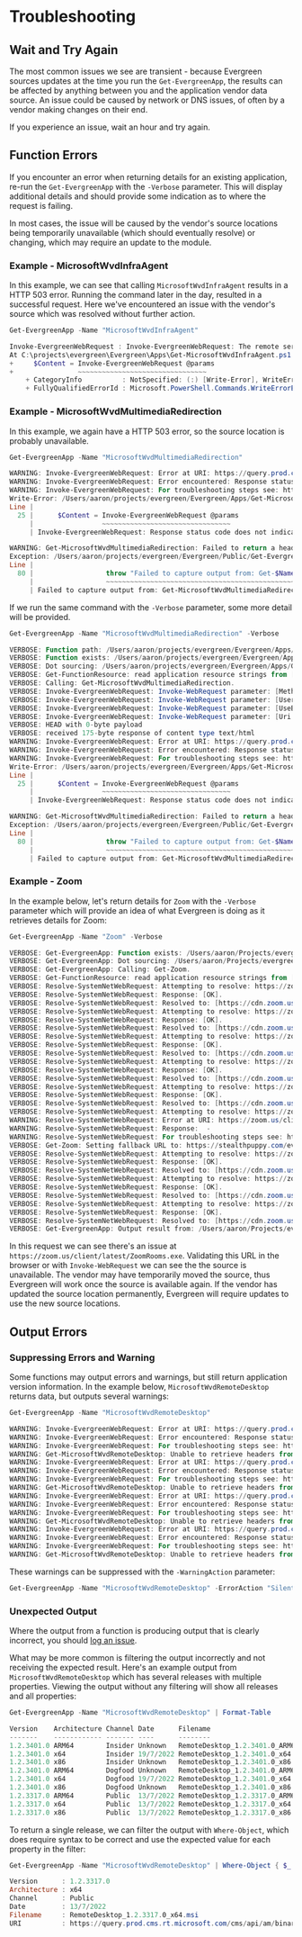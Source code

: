 ﻿---
layout: doc
---
# Troubleshooting

## Wait and Try Again

The most common issues we see are transient - because Evergreen sources updates at the time you run the `Get-EvergreenApp`, the results can be affected by anything between you and the application vendor data source. An issue could be caused by network or DNS issues, of often by a vendor making changes on their end.

If you experience an issue, wait an hour and try again.

## Function Errors

If you encounter an error when returning details for an existing application, re-run the `Get-EvergreenApp` with the `-Verbose` parameter. This will display additional details and should provide some indication as to where the request is failing.

In most cases, the issue will be caused by the vendor's source locations being temporarily unavailable (which should eventually resolve) or changing, which may require an update to the module.

### Example - MicrosoftWvdInfraAgent

In this example, we can see that calling `MicrosoftWvdInfraAgent` results in a HTTP 503 error. Running the command later in the day, resulted in a successful request. Here we've encountered an issue with the vendor's source which was resolved without further action.

```powershell
Get-EvergreenApp -Name "MicrosoftWvdInfraAgent"

Invoke-EvergreenWebRequest : Invoke-EvergreenWebRequest: The remote server returned an error: (503) Server Unavailable..
At C:\projects\evergreen\Evergreen\Apps\Get-MicrosoftWvdInfraAgent.ps1:25 char:16
+     $Content = Invoke-EvergreenWebRequest @params
+                ~~~~~~~~~~~~~~~~~~~~~~~~~~~~~~~~
    + CategoryInfo          : NotSpecified: (:) [Write-Error], WriteErrorException
    + FullyQualifiedErrorId : Microsoft.PowerShell.Commands.WriteErrorException,Invoke-EvergreenWebRequest
```

### Example - MicrosoftWvdMultimediaRedirection

In this example, we again have a HTTP 503 error, so the source location is probably unavailable.

```powershell
Get-EvergreenApp -Name "MicrosoftWvdMultimediaRedirection"

WARNING: Invoke-EvergreenWebRequest: Error at URI: https://query.prod.cms.rt.microsoft.com/cms/api/am/binary/RE4QWrF.
WARNING: Invoke-EvergreenWebRequest: Error encountered: Response status code does not indicate success: 503 (Service Unavailable)..
WARNING: Invoke-EvergreenWebRequest: For troubleshooting steps see: https://stealthpuppy.com/evergreen/troubleshoot/.
Write-Error: /Users/aaron/projects/evergreen/Evergreen/Apps/Get-MicrosoftWvdMultimediaRedirection.ps1:25
Line |
  25 |      $Content = Invoke-EvergreenWebRequest @params
     |                 ~~~~~~~~~~~~~~~~~~~~~~~~~~~~~~~~
     | Invoke-EvergreenWebRequest: Response status code does not indicate success: 503 (Service Unavailable)..

WARNING: Get-MicrosoftWvdMultimediaRedirection: Failed to return a header from https://query.prod.cms.rt.microsoft.com/cms/api/am/binary/RE4QWrF.
Exception: /Users/aaron/projects/evergreen/Evergreen/Public/Get-EvergreenApp.ps1:80
Line |
  80 |                  throw "Failed to capture output from: Get-$Name."
     |                  ~~~~~~~~~~~~~~~~~~~~~~~~~~~~~~~~~~~~~~~~~~~~~~~~~
     | Failed to capture output from: Get-MicrosoftWvdMultimediaRedirection.
```

If we run the same command with the `-Verbose` parameter, some more detail will be provided.

```powershell
Get-EvergreenApp -Name "MicrosoftWvdMultimediaRedirection" -Verbose

VERBOSE: Function path: /Users/aaron/projects/evergreen/Evergreen/Apps/Get-MicrosoftWvdMultimediaRedirection.ps1
VERBOSE: Function exists: /Users/aaron/projects/evergreen/Evergreen/Apps/Get-MicrosoftWvdMultimediaRedirection.ps1.
VERBOSE: Dot sourcing: /Users/aaron/projects/evergreen/Evergreen/Apps/Get-MicrosoftWvdMultimediaRedirection.ps1.
VERBOSE: Get-FunctionResource: read application resource strings from [/Users/aaron/projects/evergreen/Evergreen/Manifests/MicrosoftWvdMultimediaRedirection.json]
VERBOSE: Calling: Get-MicrosoftWvdMultimediaRedirection.
VERBOSE: Invoke-EvergreenWebRequest: Invoke-WebRequest parameter: [Method: Head].
VERBOSE: Invoke-EvergreenWebRequest: Invoke-WebRequest parameter: [UserAgent: Mozilla/5.0 (Macintosh; Darwin 21.5.0 Darwin Kernel Version 21.5.0: Tue Apr 26 21:08:29 PDT 2022; root:xnu-8020.121.3~4/RELEASE_ARM64_T8101; en-AU) AppleWebKit/534.6 (KHTML, like Gecko) Chrome/7.0.500.0 Safari/534.6].
VERBOSE: Invoke-EvergreenWebRequest: Invoke-WebRequest parameter: [UseBasicParsing: True].
VERBOSE: Invoke-EvergreenWebRequest: Invoke-WebRequest parameter: [Uri: https://query.prod.cms.rt.microsoft.com/cms/api/am/binary/RE4QWrF].
VERBOSE: HEAD with 0-byte payload
VERBOSE: received 175-byte response of content type text/html
WARNING: Invoke-EvergreenWebRequest: Error at URI: https://query.prod.cms.rt.microsoft.com/cms/api/am/binary/RE4QWrF.
WARNING: Invoke-EvergreenWebRequest: Error encountered: Response status code does not indicate success: 503 (Service Unavailable)..
WARNING: Invoke-EvergreenWebRequest: For troubleshooting steps see: https://stealthpuppy.com/evergreen/troubleshoot/.
Write-Error: /Users/aaron/projects/evergreen/Evergreen/Apps/Get-MicrosoftWvdMultimediaRedirection.ps1:25
Line |
  25 |      $Content = Invoke-EvergreenWebRequest @params
     |                 ~~~~~~~~~~~~~~~~~~~~~~~~~~~~~~~~
     | Invoke-EvergreenWebRequest: Response status code does not indicate success: 503 (Service Unavailable)..

WARNING: Get-MicrosoftWvdMultimediaRedirection: Failed to return a header from https://query.prod.cms.rt.microsoft.com/cms/api/am/binary/RE4QWrF.
Exception: /Users/aaron/projects/evergreen/Evergreen/Public/Get-EvergreenApp.ps1:80
Line |
  80 |                  throw "Failed to capture output from: Get-$Name."
     |                  ~~~~~~~~~~~~~~~~~~~~~~~~~~~~~~~~~~~~~~~~~~~~~~~~~
     | Failed to capture output from: Get-MicrosoftWvdMultimediaRedirection.
```

### Example - Zoom

In the example below, let's return details for `Zoom` with the `-Verbose` parameter which will provide an idea of what Evergreen is doing as it retrieves details for Zoom:

```powershell
Get-EvergreenApp -Name "Zoom" -Verbose

VERBOSE: Get-EvergreenApp: Function exists: /Users/aaron/Projects/evergreen/Evergreen/Apps/Get-Zoom.ps1.
VERBOSE: Get-EvergreenApp: Dot sourcing: /Users/aaron/Projects/evergreen/Evergreen/Apps/Get-Zoom.ps1.
VERBOSE: Get-EvergreenApp: Calling: Get-Zoom.
VERBOSE: Get-FunctionResource: read application resource strings from [/Users/aaron/Projects/evergreen/Evergreen/Manifests/Zoom.json]
VERBOSE: Resolve-SystemNetWebRequest: Attempting to resolve: https://zoom.us/download/vdi/ZoomCitrixHDXMediaPlugin.msi.
VERBOSE: Resolve-SystemNetWebRequest: Response: [OK].
VERBOSE: Resolve-SystemNetWebRequest: Resolved to: [https://cdn.zoom.us/prod/vdi/ZoomCitrixHDXMediaPlugin.msi?_x_zm_rtaid=1ntgQ-l3TsyzTXmWzDs59w.1625872867055.20bd6639bacc03053f5e85d49d21fc77&_x_zm_rhtaid=731].
VERBOSE: Resolve-SystemNetWebRequest: Attempting to resolve: https://zoom.us/client/latest/ZoomInstaller.exe.
VERBOSE: Resolve-SystemNetWebRequest: Response: [OK].
VERBOSE: Resolve-SystemNetWebRequest: Resolved to: [https://cdn.zoom.us/prod/5.7.1.543/ZoomInstaller.exe].
VERBOSE: Resolve-SystemNetWebRequest: Attempting to resolve: https://zoom.us/client/latest/ZoomOutlookPluginSetup.msi.
VERBOSE: Resolve-SystemNetWebRequest: Response: [OK].
VERBOSE: Resolve-SystemNetWebRequest: Resolved to: [https://cdn.zoom.us/prod/5.7.0.64/ZoomOutlookPluginSetup.msi].
VERBOSE: Resolve-SystemNetWebRequest: Attempting to resolve: https://zoom.us/client/latest/ZoomNotesPluginSetup.msi.
VERBOSE: Resolve-SystemNetWebRequest: Response: [OK].
VERBOSE: Resolve-SystemNetWebRequest: Resolved to: [https://cdn.zoom.us/prod/5.7.0.65/ZoomNotesPluginSetup.msi].
VERBOSE: Resolve-SystemNetWebRequest: Attempting to resolve: https://zoom.us/client/latest/ZoomInstallerFull.msi.
VERBOSE: Resolve-SystemNetWebRequest: Response: [OK].
VERBOSE: Resolve-SystemNetWebRequest: Resolved to: [https://cdn.zoom.us/prod/5.7.1.543/ZoomInstallerFull.msi].
VERBOSE: Resolve-SystemNetWebRequest: Attempting to resolve: https://zoom.us/client/latest/ZoomRooms.exe.
WARNING: Resolve-SystemNetWebRequest: Error at URI: https://zoom.us/client/latest/ZoomRooms.exe.
WARNING: Resolve-SystemNetWebRequest: Response:  -
WARNING: Resolve-SystemNetWebRequest: For troubleshooting steps see: https://stealthpuppy.com/evergreen/troubleshoot/.
VERBOSE: Get-Zoom: Setting fallback URL to: https://stealthpuppy.com/evergreen/issues/.
VERBOSE: Resolve-SystemNetWebRequest: Attempting to resolve: https://zoom.us/client/latest/ZoomLyncPluginSetup.msi.
VERBOSE: Resolve-SystemNetWebRequest: Response: [OK].
VERBOSE: Resolve-SystemNetWebRequest: Resolved to: [https://cdn.zoom.us/prod/5.2.44882.0827/ZoomLyncPluginSetup.msi].
VERBOSE: Resolve-SystemNetWebRequest: Attempting to resolve: https://zoom.us/download/vdi/ZoomVmwareMediaPlugin.msi.
VERBOSE: Resolve-SystemNetWebRequest: Response: [OK].
VERBOSE: Resolve-SystemNetWebRequest: Resolved to: [https://cdn.zoom.us/prod/vdi/ZoomVmwareMediaPlugin.msi?_x_zm_rtaid=kow6DBRDQhO8sS9-JyHTDQ.1625872876745.f65b9ac6613cb7a22686fc40291be0bf&_x_zm_rhtaid=705].
VERBOSE: Resolve-SystemNetWebRequest: Attempting to resolve: https://zoom.us/download/vdi/ZoomInstallerVDI.msi.
VERBOSE: Resolve-SystemNetWebRequest: Response: [OK].
VERBOSE: Resolve-SystemNetWebRequest: Resolved to: [https://cdn.zoom.us/prod/vdi/ZoomInstallerVDI.msi?_x_zm_rtaid=EiXK_i85Qnyxl0PnXE6ITg.1625872878653.8a666f93edfe18920e810d72dadd4246&_x_zm_rhtaid=751].
VERBOSE: Get-EvergreenApp: Output result from: /Users/aaron/Projects/evergreen/Evergreen/Apps/Get-Zoom.ps1.
```

In this request we can see there's an issue at `https://zoom.us/client/latest/ZoomRooms.exe`. Validating this URL in the browser or with `Invoke-WebRequest` we can see the the source is unavailable. The vendor may have temporarily moved the source, thus Evergreen will work once the source is available again. If the vendor has updated the source location permanently, Evergreen will require updates to use the new source locations.

## Output Errors

### Suppressing Errors and Warning

Some functions may output errors and warnings, but still return application version information. In the example below, `MicrosoftWvdRemoteDesktop` returns data, but outputs several warnings:

```powershell
Get-EvergreenApp -Name "MicrosoftWvdRemoteDesktop"

WARNING: Invoke-EvergreenWebRequest: Error at URI: https://query.prod.cms.rt.microsoft.com/cms/api/am/binary/RE51od9.
WARNING: Invoke-EvergreenWebRequest: Error encountered: Response status code does not indicate success: 503 (Service Unavailable)..
WARNING: Invoke-EvergreenWebRequest: For troubleshooting steps see: https://stealthpuppy.com/evergreen/troubleshoot/.
WARNING: Get-MicrosoftWvdRemoteDesktop: Unable to retrieve headers from https://query.prod.cms.rt.microsoft.com/cms/api/am/binary/RE51od9.
WARNING: Invoke-EvergreenWebRequest: Error at URI: https://query.prod.cms.rt.microsoft.com/cms/api/am/binary/RE51gy7.
WARNING: Invoke-EvergreenWebRequest: Error encountered: Response status code does not indicate success: 503 (Service Unavailable)..
WARNING: Invoke-EvergreenWebRequest: For troubleshooting steps see: https://stealthpuppy.com/evergreen/troubleshoot/.
WARNING: Get-MicrosoftWvdRemoteDesktop: Unable to retrieve headers from https://query.prod.cms.rt.microsoft.com/cms/api/am/binary/RE51gy7.
WARNING: Invoke-EvergreenWebRequest: Error at URI: https://query.prod.cms.rt.microsoft.com/cms/api/am/binary/RE51od9.
WARNING: Invoke-EvergreenWebRequest: Error encountered: Response status code does not indicate success: 503 (Service Unavailable)..
WARNING: Invoke-EvergreenWebRequest: For troubleshooting steps see: https://stealthpuppy.com/evergreen/troubleshoot/.
WARNING: Get-MicrosoftWvdRemoteDesktop: Unable to retrieve headers from https://query.prod.cms.rt.microsoft.com/cms/api/am/binary/RE51od9.
WARNING: Invoke-EvergreenWebRequest: Error at URI: https://query.prod.cms.rt.microsoft.com/cms/api/am/binary/RE51gy7.
WARNING: Invoke-EvergreenWebRequest: Error encountered: Response status code does not indicate success: 503 (Service Unavailable)..
WARNING: Invoke-EvergreenWebRequest: For troubleshooting steps see: https://stealthpuppy.com/evergreen/troubleshoot/.
WARNING: Get-MicrosoftWvdRemoteDesktop: Unable to retrieve headers from https://query.prod.cms.rt.microsoft.com/cms/api/am/binary/RE51gy7.
```

These warnings can be suppressed with the `-WarningAction` parameter:

```powershell
Get-EvergreenApp -Name "MicrosoftWvdRemoteDesktop" -ErrorAction "SilentlyContinue" -WarningAction "SilentlyContinue"
```

### Unexpected Output

Where the output from a function is producing output that is clearly incorrect, you should [log an issue](https://github.com/aaronparker/evergreen/issues).

What may be more common is filtering the output incorrectly and not receiving the expected result. Here's an example output from `MicrosoftWvdRemoteDesktop` which has several releases with multiple properties. Viewing the output without any filtering will show all releases and all properties:

```powershell
Get-EvergreenApp -Name "MicrosoftWvdRemoteDesktop" | Format-Table

Version    Architecture Channel Date      Filename                           URI
-------    ------------ ------- ----      --------                           ---
1.2.3401.0 ARM64        Insider Unknown   RemoteDesktop_1.2.3401.0_ARM64.msi https://query.prod.cms.rt.microsoft.com/cms/api/am/binary/RE51od9
1.2.3401.0 x64          Insider 19/7/2022 RemoteDesktop_1.2.3401.0_x64.msi   https://query.prod.cms.rt.microsoft.com/cms/api/am/binary/RE51gy5
1.2.3401.0 x86          Insider Unknown   RemoteDesktop_1.2.3401.0_x86.msi   https://query.prod.cms.rt.microsoft.com/cms/api/am/binary/RE51gy7
1.2.3401.0 ARM64        Dogfood Unknown   RemoteDesktop_1.2.3401.0_ARM64.msi https://query.prod.cms.rt.microsoft.com/cms/api/am/binary/RE51od9
1.2.3401.0 x64          Dogfood 19/7/2022 RemoteDesktop_1.2.3401.0_x64.msi   https://query.prod.cms.rt.microsoft.com/cms/api/am/binary/RE51gy5
1.2.3401.0 x86          Dogfood Unknown   RemoteDesktop_1.2.3401.0_x86.msi   https://query.prod.cms.rt.microsoft.com/cms/api/am/binary/RE51gy7
1.2.3317.0 ARM64        Public  13/7/2022 RemoteDesktop_1.2.3317.0_ARM64.msi https://query.prod.cms.rt.microsoft.com/cms/api/am/binary/RE50W7e
1.2.3317.0 x64          Public  13/7/2022 RemoteDesktop_1.2.3317.0_x64.msi   https://query.prod.cms.rt.microsoft.com/cms/api/am/binary/RE518ld
1.2.3317.0 x86          Public  13/7/2022 RemoteDesktop_1.2.3317.0_x86.msi   https://query.prod.cms.rt.microsoft.com/cms/api/am/binary/RE50W7f
```

To return a single release, we can filter the output with `Where-Object`, which does require syntax to be correct and use the expected value for each property in the filter:

```powershell
Get-EvergreenApp -Name "MicrosoftWvdRemoteDesktop" | Where-Object { $_.Architecture -eq "x64" -and $_.Channel -eq "Public" }

Version      : 1.2.3317.0
Architecture : x64
Channel      : Public
Date         : 13/7/2022
Filename     : RemoteDesktop_1.2.3317.0_x64.msi
URI          : https://query.prod.cms.rt.microsoft.com/cms/api/am/binary/RE518ld
```
